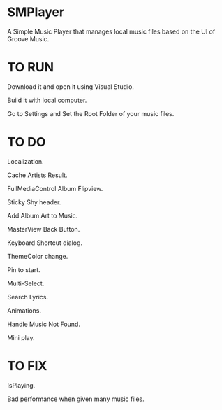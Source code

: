 # SMPlayer
A Simple Music Player that manages local music files based on the UI of Groove Music.

# TO RUN
Download it and open it using Visual Studio.

Build it with local computer.

Go to Settings and Set the Root Folder of your music files.

# TO DO

Localization.

Cache Artists Result.

FullMediaControl Album Flipview.

Sticky Shy header.

Add Album Art to Music.

MasterView Back Button.

Keyboard Shortcut dialog.

ThemeColor change.

Pin to start.

Multi-Select.

Search Lyrics.

Animations.

Handle Music Not Found.

Mini play.

# TO FIX

IsPlaying.

Bad performance when given many music files.
